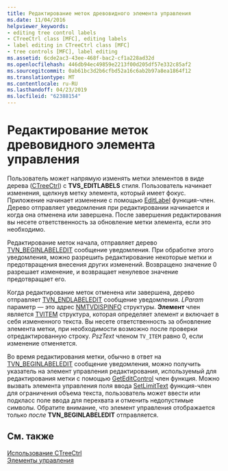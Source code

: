 ```yaml
---
title: Редактирование меток древовидного элемента управления
ms.date: 11/04/2016
helpviewer_keywords:
- editing tree control labels
- CTreeCtrl class [MFC], editing labels
- label editing in CTreeCtrl class [MFC]
- tree controls [MFC], label editing
ms.assetid: 6cde2ac3-43ee-468f-bac2-cf1a228ad32d
ms.openlocfilehash: 446db94ec49859e2213f00d205df57e332c85af2
ms.sourcegitcommit: 0ab61bc3d2b6cfbd52a16c6ab2b97a8ea1864f12
ms.translationtype: MT
ms.contentlocale: ru-RU
ms.lasthandoff: 04/23/2019
ms.locfileid: "62388154"
---
```

# <a name="tree-control-label-editing"></a>Редактирование меток древовидного элемента управления

Пользователь может напрямую изменять метки элементов в виде дерева ([CTreeCtrl](../mfc/reference/ctreectrl-class.md)) с **TVS_EDITLABELS** стиля. Пользователь начинает изменения, щелкнув метку элемента, который имеет фокус. Приложение начинает изменение с помощью [EditLabel](../mfc/reference/ctreectrl-class.md#editlabel) функция-член. Дерево отправляет уведомления при редактировании начинается и когда она отменена или завершена. После завершения редактирования вы несете ответственность за обновление метки элемента, если это необходимо.

Редактирование меток начала, отправляет дерево [TVN_BEGINLABELEDIT](/windows/desktop/Controls/tvn-beginlabeledit) сообщение уведомления. При обработке этого уведомления, можно разрешить редактирование некоторые метки и предотвращения внесения других изменений. Возвращено значение 0 разрешает изменение, и возвращает ненулевое значение предотвращает его.

Когда редактирование меток отменена или завершена, дерево отправляет [TVN_ENDLABELEDIT](/windows/desktop/Controls/tvn-endlabeledit) сообщение уведомления. *LParam* параметр — это адрес [NMTVDISPINFO](/windows/desktop/api/commctrl/ns-commctrl-tagtvdispinfoa) структуры. **Элемент** член является [TVITEM](/windows/desktop/api/commctrl/ns-commctrl-tagtvitema) структура, которая определяет элемент и включает в себя измененного текста. Вы несете ответственность за обновление элемента метки, при необходимости возможно после проверки отредактированную строку. *PszText* членом `TV_ITEM` равно 0, если изменение отменяется.

Во время редактирования метки, обычно в ответ на [TVN_BEGINLABELEDIT](/windows/desktop/Controls/tvn-beginlabeledit) сообщение уведомления, можно получить указатель на элемент управления редактирования, используемый для редактирования метки с помощью [GetEditControl](../mfc/reference/ctreectrl-class.md#geteditcontrol) член функция. Можно вызвать элемента управления поля ввода [SetLimitText](../mfc/reference/cedit-class.md#setlimittext) функция-член для ограничения объема текста, пользователь может ввести или подкласс поле ввода для перехвата и отменить недопустимые символы. Обратите внимание, что элемент управления отображается только *после* **TVN_BEGINLABELEDIT** отправляется.

## <a name="see-also"></a>См. также

[Использование CTreeCtrl](../mfc/using-ctreectrl.md)<br/>
[Элементы управления](../mfc/controls-mfc.md)
